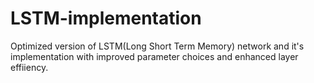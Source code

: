 # LSTM-implementation
Optimized version of LSTM(Long Short Term Memory) network and it's implementation with improved parameter choices and enhanced layer effiiency.
